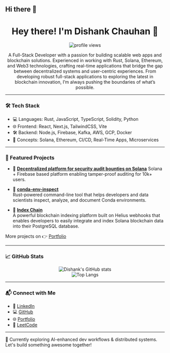 ## Hi there 👋

<!--
**DishankChauhan/DishankChauhan* * is a ✨ _special_ ✨ repository because its `README.md` (this file) appears on your GitHub profile.

Here are some ideas to get you started:

- 🔭 I’m currently working on ...
- 🌱 I’m currently learning ...
- 👯 I’m looking to collaborate on ...
- 🤔 I’m looking for help with ...
- 💬 Ask me about ...
- 📫 How to reach me: ...
- 😄 Pronouns: ...
- ⚡ Fun fact: ...
-->
<h1 align="center">Hey there! I'm Dishank Chauhan 👋</h1>

<p align="center">
  <img src="https://komarev.com/ghpvc/?username=DishankChauhan&label=PROFILE+VIEWS&color=blue&style=flat" alt="profile views" />
</p>

<p align="center">
 A Full-Stack Developer with a passion for building scalable web apps and blockchain solutions. Experienced in working with Rust, Solana, Ethereum, and Web3 technologies, crafting real-time applications that bridge the gap between decentralized systems and user-centric experiences. From developing robust full-stack applications to exploring the latest in blockchain innovation, I’m always pushing the boundaries of what’s possible.
</p>

---

### 🛠 Tech Stack

- 💻 Languages: Rust, JavaScript, TypeScript, Solidity, Python  
- 🌐 Frontend: React, Next.js, TailwindCSS, Vite  
- 🛠 Backend: Node.js, Firebase, Kafka, AWS, GCP, Docker  
- 🧠 Concepts: Solana, Ethereum, CI/CD, Real-Time Apps, Microservices 

---

### 🚀 Featured Projects

- 🔐 [**Decentralized platform for security audit bounties on Solana**](https://github.com/DishankChauhan/sol-audit) 
  Solana + Firebase based platform enabling tamper-proof auditing for 10k+ users.

- 🛒 [**conda-env-inspect**](crates.io/crates/conda-env-inspect)  
  Rust-powered command-line tool that helps developers and data scientists inspect, analyze, and document Conda environments.

- 💬 [**Index Chain**](https://github.com/DishankChauhan/index-Chain)  
  A powerful blockchain indexing platform built on Helius webhooks that enables developers to easily integrate and index Solana blockchain data into their PostgreSQL database.



More projects on 👉 [Portfolio](https://portfolio-git-main-dishank-chauhans-projects.vercel.app/)

---

### 📈 GitHub Stats

<p align="center">
  <img src="https://github-readme-stats.vercel.app/api?username=DishankChauhan&show_icons=true&theme=radical" alt="Dishank's GitHub stats" />
  <br />
  <img src="https://github-readme-stats.vercel.app/api/top-langs/?username=DishankChauhan&layout=compact&theme=radical" alt="Top Langs" />
</p>

---

### 📬 Connect with Me

- 💼 [LinkedIn](https://www.linkedin.com/in/dishank-chauhan-186853207/)
- 💻 [GitHub](https://github.com/DishankChauhan)
- 🌐 [Portfolio](https://portfolio-git-main-dishank-chauhans-projects.vercel.app/)
- 🔎 [LeetCode](https://leetcode.com/u/dishank0029/)

---

🔭 Currently exploring AI-enhanced dev workflows & distributed systems.  
Let's build something awesome together!
